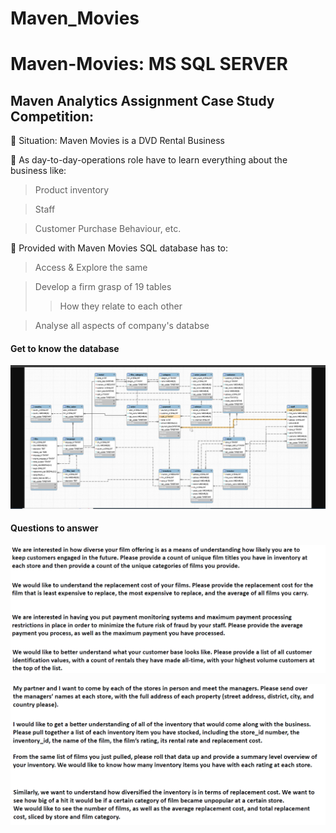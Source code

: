 # Maven_Movies
# Maven-Movies: MS SQL SERVER

## Maven Analytics Assignment Case Study Competition:

🧩 Situation: Maven Movies is a DVD Rental Business

🧩 As day-to-day-operations role have to learn everything about the business like:

> Product inventory

> Staff

> Customer Purchase Behaviour, etc.

🧩 Provided with Maven Movies SQL database has to:

> Access & Explore the same

> Develop a firm grasp of 19 tables
> > How they relate to each other

> Analyse all aspects of company's databse


#### Get to know the database
![image](https://github.com/Darkelf30/Maven_Movies/blob/main/Movies_db_schema.jpg)

#### Questions to answer
![image](https://github.com/Darkelf30/Maven_Movies/blob/main/movie_questions1.png)

![image](https://github.com/Darkelf30/Maven_Movies/blob/main/movie_questions2.png)
